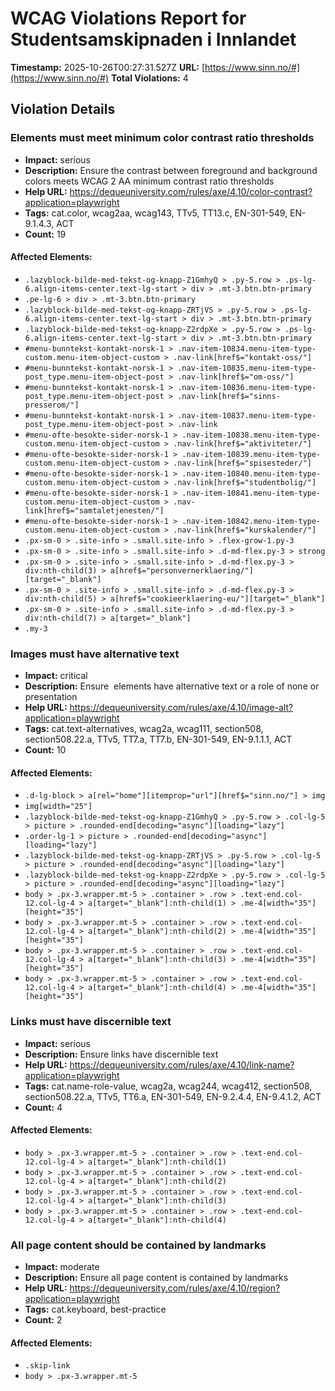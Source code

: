 # WCAG Violations Report for Studentsamskipnaden i Innlandet

**Timestamp:** 2025-10-26T00:27:31.527Z
**URL:** [https://www.sinn.no/#](https://www.sinn.no/#)
**Total Violations:** 4

## Violation Details

### Elements must meet minimum color contrast ratio thresholds

- **Impact:** serious
- **Description:** Ensure the contrast between foreground and background colors meets WCAG 2 AA minimum contrast ratio thresholds
- **Help URL:** https://dequeuniversity.com/rules/axe/4.10/color-contrast?application=playwright
- **Tags:** cat.color, wcag2aa, wcag143, TTv5, TT13.c, EN-301-549, EN-9.1.4.3, ACT
- **Count:** 19

#### Affected Elements:

- `.lazyblock-bilde-med-tekst-og-knapp-Z1GmhyQ > .py-5.row > .ps-lg-6.align-items-center.text-lg-start > div > .mt-3.btn.btn-primary`
- `.pe-lg-6 > div > .mt-3.btn.btn-primary`
- `.lazyblock-bilde-med-tekst-og-knapp-ZRTjVS > .py-5.row > .ps-lg-6.align-items-center.text-lg-start > div > .mt-3.btn.btn-primary`
- `.lazyblock-bilde-med-tekst-og-knapp-Z2rdpXe > .py-5.row > .ps-lg-6.align-items-center.text-lg-start > div > .mt-3.btn.btn-primary`
- `#menu-bunntekst-kontakt-norsk-1 > .nav-item-10834.menu-item-type-custom.menu-item-object-custom > .nav-link[href$="kontakt-oss/"]`
- `#menu-bunntekst-kontakt-norsk-1 > .nav-item-10835.menu-item-type-post_type.menu-item-object-post > .nav-link[href$="om-oss/"]`
- `#menu-bunntekst-kontakt-norsk-1 > .nav-item-10836.menu-item-type-post_type.menu-item-object-post > .nav-link[href$="sinns-presserom/"]`
- `#menu-bunntekst-kontakt-norsk-1 > .nav-item-10837.menu-item-type-post_type.menu-item-object-post > .nav-link`
- `#menu-ofte-besokte-sider-norsk-1 > .nav-item-10838.menu-item-type-custom.menu-item-object-custom > .nav-link[href$="aktiviteter/"]`
- `#menu-ofte-besokte-sider-norsk-1 > .nav-item-10839.menu-item-type-custom.menu-item-object-custom > .nav-link[href$="spisesteder/"]`
- `#menu-ofte-besokte-sider-norsk-1 > .nav-item-10840.menu-item-type-custom.menu-item-object-custom > .nav-link[href$="studentbolig/"]`
- `#menu-ofte-besokte-sider-norsk-1 > .nav-item-10841.menu-item-type-custom.menu-item-object-custom > .nav-link[href$="samtaletjenesten/"]`
- `#menu-ofte-besokte-sider-norsk-1 > .nav-item-10842.menu-item-type-custom.menu-item-object-custom > .nav-link[href$="kurskalender/"]`
- `.px-sm-0 > .site-info > .small.site-info > .flex-grow-1.py-3`
- `.px-sm-0 > .site-info > .small.site-info > .d-md-flex.py-3 > strong`
- `.px-sm-0 > .site-info > .small.site-info > .d-md-flex.py-3 > div:nth-child(3) > a[href$="personvernerklaering/"][target="_blank"]`
- `.px-sm-0 > .site-info > .small.site-info > .d-md-flex.py-3 > div:nth-child(5) > a[href$="cookieerklaering-eu/"][target="_blank"]`
- `.px-sm-0 > .site-info > .small.site-info > .d-md-flex.py-3 > div:nth-child(7) > a[target="_blank"]`
- `.my-3`

### Images must have alternative text

- **Impact:** critical
- **Description:** Ensure <img> elements have alternative text or a role of none or presentation
- **Help URL:** https://dequeuniversity.com/rules/axe/4.10/image-alt?application=playwright
- **Tags:** cat.text-alternatives, wcag2a, wcag111, section508, section508.22.a, TTv5, TT7.a, TT7.b, EN-301-549, EN-9.1.1.1, ACT
- **Count:** 10

#### Affected Elements:

- `.d-lg-block > a[rel="home"][itemprop="url"][href$="sinn.no/"] > img`
- `img[width="25"]`
- `.lazyblock-bilde-med-tekst-og-knapp-Z1GmhyQ > .py-5.row > .col-lg-5 > picture > .rounded-end[decoding="async"][loading="lazy"]`
- `.order-lg-1 > picture > .rounded-end[decoding="async"][loading="lazy"]`
- `.lazyblock-bilde-med-tekst-og-knapp-ZRTjVS > .py-5.row > .col-lg-5 > picture > .rounded-end[decoding="async"][loading="lazy"]`
- `.lazyblock-bilde-med-tekst-og-knapp-Z2rdpXe > .py-5.row > .col-lg-5 > picture > .rounded-end[decoding="async"][loading="lazy"]`
- `body > .px-3.wrapper.mt-5 > .container > .row > .text-end.col-12.col-lg-4 > a[target="_blank"]:nth-child(1) > .me-4[width="35"][height="35"]`
- `body > .px-3.wrapper.mt-5 > .container > .row > .text-end.col-12.col-lg-4 > a[target="_blank"]:nth-child(2) > .me-4[width="35"][height="35"]`
- `body > .px-3.wrapper.mt-5 > .container > .row > .text-end.col-12.col-lg-4 > a[target="_blank"]:nth-child(3) > .me-4[width="35"][height="35"]`
- `body > .px-3.wrapper.mt-5 > .container > .row > .text-end.col-12.col-lg-4 > a[target="_blank"]:nth-child(4) > .me-4[width="35"][height="35"]`

### Links must have discernible text

- **Impact:** serious
- **Description:** Ensure links have discernible text
- **Help URL:** https://dequeuniversity.com/rules/axe/4.10/link-name?application=playwright
- **Tags:** cat.name-role-value, wcag2a, wcag244, wcag412, section508, section508.22.a, TTv5, TT6.a, EN-301-549, EN-9.2.4.4, EN-9.4.1.2, ACT
- **Count:** 4

#### Affected Elements:

- `body > .px-3.wrapper.mt-5 > .container > .row > .text-end.col-12.col-lg-4 > a[target="_blank"]:nth-child(1)`
- `body > .px-3.wrapper.mt-5 > .container > .row > .text-end.col-12.col-lg-4 > a[target="_blank"]:nth-child(2)`
- `body > .px-3.wrapper.mt-5 > .container > .row > .text-end.col-12.col-lg-4 > a[target="_blank"]:nth-child(3)`
- `body > .px-3.wrapper.mt-5 > .container > .row > .text-end.col-12.col-lg-4 > a[target="_blank"]:nth-child(4)`

### All page content should be contained by landmarks

- **Impact:** moderate
- **Description:** Ensure all page content is contained by landmarks
- **Help URL:** https://dequeuniversity.com/rules/axe/4.10/region?application=playwright
- **Tags:** cat.keyboard, best-practice
- **Count:** 2

#### Affected Elements:

- `.skip-link`
- `body > .px-3.wrapper.mt-5`
